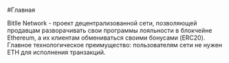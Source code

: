 #Главная

Bitlle Network - проект децентрализованной сети, позволяющей продавцам разворачивать свои программы лояльности в блокчейне Ethereum, а их клиентам обмениваться своими бонусами (ERC20). Главное технологическое преимущество: пользователям сети не нужен ETH для исполнения транзакций.